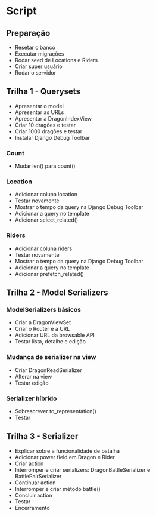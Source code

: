 # Script

## Preparação

- Resetar o banco
- Executar migrações
- Rodar seed de Locations e Riders
- Criar super usuário
- Rodar o servidor

## Trilha 1 - Querysets

- Apresentar o model
- Apresentar as URLs
- Apresentar a DragonIndexView
- Criar 10 dragões e testar
- Criar 1000 dragões e testar
- Instalar Django Debug Toolbar

### Count
- Mudar len() para count()

### Location
- Adicionar coluna location
- Testar novamente
- Mostrar o tempo da query na Django Debug Toolbar
- Adicionar a query no template
- Adicionar select_related()

### Riders
- Adicionar coluna riders
- Testar novamente
- Mostrar o tempo da query na Django Debug Toolbar
- Adicionar a query no template
- Adicionar prefetch_related()

## Trilha 2 - Model Serializers

### ModelSerializers básicos

- Criar a DragonViewSet
- Criar o Router e a URL
- Adicionar URL da browsable API
- Testar lista, detalhe e edição

### Mudança de serializer na view
- Criar DragonReadSerializer
- Alterar na view
- Testar edição

### Serializer híbrido
- Sobrescrever to_representation()
- Testar

## Trilha 3 - Serializer

- Explicar sobre a funcionalidade de batalha
- Adicionar power field em Dragon e Rider
- Criar action
- Interromper e criar serializers: DragonBattleSerializer e BattlePairSerializer
- Continuar action
- Interromper e criar método battle()
- Concluir action
- Testar
- Encerramento
